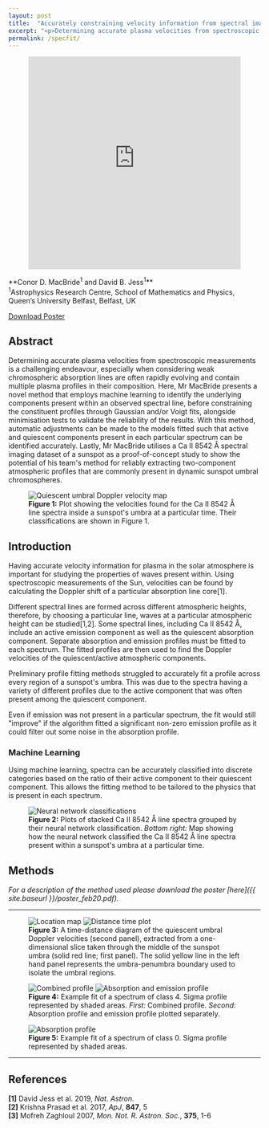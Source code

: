 ```yaml
---
layout: post
title:  "Accurately constraining velocity information from spectral imaging observations using machine learning techniques"
excerpt: "<p>Determining accurate plasma velocities from spectroscopic measurements is a challenging endeavour, especially when considering weak chromospheric absorption lines are often rapidly evolving and contain multiple plasma profiles in their composition. Here, Mr MacBride presents a novel method that employs machine learning to identify the underlying components present within an observed spectral line, before constraining the constituent profiles through Gaussian and/or Voigt fits, alongside minimisation tests to validate the reliability of the results. With this method, automatic adjustments can be made to the models fitted such that active and quiescent components present in each particular spectrum can be identified accurately. Lastly, Mr MacBride utilises a Ca II 8542 Å spectral imaging dataset of a sunspot as a proof-of-concept study to show the potential of his team's method for reliably extracting two-component atmospheric profiles that are commonly present in dynamic sunspot umbral chromospheres.</p>"
permalink: /specfit/
---
```

<figure class="floatr">
<div style="padding:100% 0 0 0;position:relative;"><iframe src="https://player.vimeo.com/video/390008936?loop=1&title=0&byline=0&portrait=0" style="position:absolute;top:0;left:0;width:100%;height:100%;" frameborder="0" allow="autoplay; fullscreen" allowfullscreen></iframe></div><script src="https://player.vimeo.com/api/player.js"></script>
</figure>
**Conor D. MacBride<sup>1</sup> and David B. Jess<sup>1</sup>**<br>
<sup>1</sup>Astrophysics Research Centre, School of Mathematics and Physics, Queen’s University Belfast, Belfast, UK

<a href="{{ site.baseurl }}/poster_feb20.pdf" class="button">Download Poster</a>

## Abstract
Determining accurate plasma velocities from spectroscopic measurements is a challenging endeavour, especially when considering weak chromospheric absorption lines are often rapidly evolving and contain multiple plasma profiles in their composition.
Here, Mr MacBride presents a novel method that employs machine learning to identify the underlying components present within an observed spectral line, before constraining the constituent profiles through Gaussian and/or Voigt fits, alongside minimisation tests to validate the reliability of the results.
With this method, automatic adjustments can be made to the models fitted such that active and quiescent components present in each particular spectrum can be identified accurately.
Lastly, Mr MacBride utilises a Ca II 8542 Å spectral imaging dataset of a sunspot as a proof-of-concept study to show the potential of his team's method for reliably extracting two-component atmospheric profiles that are commonly present in dynamic sunspot umbral chromospheres.

<figure class="floatr">
<img src="{{ site.baseurl }}/img/velocity_map.svg" alt="Quiescent umbral Doppler velocity map" />
<figcaption>
<strong>Figure 1:</strong> Plot showing the velocities found for the Ca II 8542 Å line spectra inside a sunspot's umbra at a particular time. 
Their classifications are shown in Figure 1.
</figcaption>
</figure>

## Introduction
Having accurate velocity information for plasma in the solar atmosphere is important for studying the properties of waves present within.
Using spectroscopic measurements of the Sun, velocities can be found by calculating the Doppler shift of a particular absorption line core[1].

Different spectral lines are formed across different atmospheric heights, therefore, by choosing a particular line, waves at a particular atmospheric height can be studied[1,2].
Some spectral lines, including Ca II 8542 Å, include an active emission component as well as the quiescent absorption component.
Separate absorption and emission profiles must be fitted to each spectrum.
The fitted profiles are then used to find the Doppler velocities of the quiescent/active atmospheric components.

Preliminary profile fitting methods struggled to accurately fit a profile across every region of a sunspot's umbra.
This was due to the spectra having a variety of different profiles due to the active component that was often present among the quiescent component.

Even if emission was not present in a particular spectrum, the fit would still "improve" if the algorithm fitted a significant non-zero emission profile as it could filter out some noise in the absorption profile.

### Machine Learning
Using machine learning, spectra can be accurately classified into discrete categories based on the ratio of their active component to their quiescent component.
This allows the fitting method to be tailored to the physics that is present in each spectrum.

<figure>
<img src="{{ site.baseurl }}/img/classes.svg" alt="Neural network classifications" />
<figcaption>
<strong>Figure 2:</strong> Plots of stacked Ca II 8542 Å line spectra grouped by their neural network classification.
<em>Bottom right:</em> Map showing how the neural network classified the Ca II 8542 Å line spectra present within a sunspot's umbra at a particular time.
</figcaption>
</figure>

## Methods
*For a description of the method used please download the poster [here]({{ site.baseurl }}/poster_feb20.pdf).*

---

<figure class="grid2">
<img src="{{ site.baseurl }}/img/location.svg" alt="Location map" />
<img src="{{ site.baseurl }}/img/distance_time.svg" alt="Distance time plot" />
<figcaption>
<strong>Figure 3:</strong> A time-distance diagram of the quiescent umbral Doppler velocities (second panel), extracted from a one-dimensional slice taken through the middle of the sunspot umbra (solid red line; first panel).
The solid yellow line in the left hand panel represents the umbra-penumbra boundary used to isolate the umbral regions.
</figcaption>
</figure>

<figure class="grid2">
<img src="{{ site.baseurl }}/img/profile_abs_emi.svg" alt="Combined profile" />
<img src="{{ site.baseurl }}/img/abs_emi.svg" alt="Absorption and emission profile" />
<figcaption>
<strong>Figure 4:</strong> Example fit of a spectrum of class 4.
Sigma profile represented by shaded areas.
<em>First:</em> Combined profile.
<em>Second:</em> Absorption profile and emission profile plotted separately.
</figcaption>
</figure>

<figure class="grid2">
<img src="{{ site.baseurl }}/img/profile_abs.svg" alt="Absorption profile" />
<figcaption>
<strong>Figure 5:</strong> Example fit of a spectrum of class 0.
Sigma profile represented by shaded areas.
</figcaption>
</figure>

---

## References
**[1]** David Jess et al. 2019, *Nat. Astron.*<br>
**[2]** Krishna Prasad et al. 2017, *ApJ*, **847**, 5<br>
**[3]** Mofreh Zaghloul 2007, *Mon. Not. R. Astron. Soc.*, **375**, 1-6

